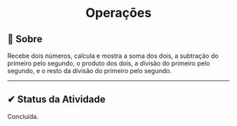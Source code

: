 <h1 align="center">Operações</h2>

## 🔧 Sobre

Recebe dois números, calcula e mostra a soma dos dois, a subtração do primeiro pelo segundo, o produto dos dois, a divisão do primeiro pelo segundo, e o resto da divisão do primeiro pelo segundo.

---

##  ✔ Status da Atividade

Concluída.
